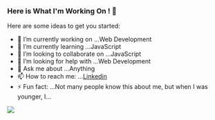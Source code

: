 ### Here is What I'm Working On ! 👋



Here are some ideas to get you started:

- 🔭 I’m currently working on ...Web Development
- 🌱 I’m currently learning ...JavaScript
- 👯 I’m looking to collaborate on ...JavaScript
- 🤔 I’m looking for help with ...Web Development
- 💬 Ask me about ...Anything
- 📫 How to reach me: ...[Linkedin](https://www.linkedin.com/in/abhisheknalawade/)
- ⚡ Fun fact: ...Not many people know this about me, but when I was younger, I…

<img src="https://github-readme-stats.vercel.app/api?username=abhishek96k&&show_icons=true&title_color=ffffff&icon_color=bb2acf&text_color=daf7dc&bg_color=151515">



